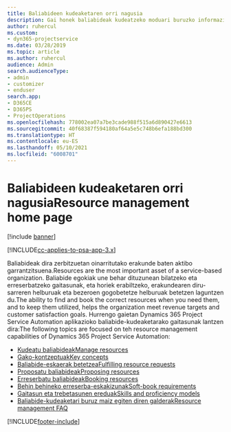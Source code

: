 ```yaml
---
title: Baliabideen kudeaketaren orri nagusia
description: Gai honek baliabideak kudeatzeko moduari buruzko informazioa eskaintzen du.
author: ruhercul
ms.custom:
- dyn365-projectservice
ms.date: 03/28/2019
ms.topic: article
ms.author: ruhercul
audience: Admin
search.audienceType:
- admin
- customizer
- enduser
search.app:
- D365CE
- D365PS
- ProjectOperations
ms.openlocfilehash: 778002ea07a7be3cade988f515a6d890427e6613
ms.sourcegitcommit: 40f68387f594180af64a5e5c748b6efa188bd300
ms.translationtype: HT
ms.contentlocale: eu-ES
ms.lasthandoff: 05/10/2021
ms.locfileid: "6008701"
---
```

# <a name="resource-management-home-page"></a><span data-ttu-id="f3ba5-103">Baliabideen kudeaketaren orri nagusia</span><span class="sxs-lookup"><span data-stu-id="f3ba5-103">Resource management home page</span></span>

[!include [banner](../includes/psa-now-project-operations.md)]

[!INCLUDE[cc-applies-to-psa-app-3.x](../includes/cc-applies-to-psa-app-3x.md)]

<span data-ttu-id="f3ba5-104">Baliabideak dira zerbitzuetan oinarritutako erakunde baten aktibo garrantzitsuena.</span><span class="sxs-lookup"><span data-stu-id="f3ba5-104">Resources are the most important asset of a service-based organization.</span></span> <span data-ttu-id="f3ba5-105">Baliabide egokiak une behar dituzunean bilatzeko eta erreserbatzeko gaitasunak, eta horiek erabiltzeko, erakundearen diru-sarreren helburuak eta bezeroen gogobetetze helburuak betetzen laguntzen du.</span><span class="sxs-lookup"><span data-stu-id="f3ba5-105">The ability to find and book the correct resources when you need them, and to keep them utilized, helps the organization meet revenue targets and customer satisfaction goals.</span></span> <span data-ttu-id="f3ba5-106">Hurrengo gaietan Dynamics 365 Project Service Automation aplikazioko baliabide-kudeaketarako gaitasunak lantzen dira:</span><span class="sxs-lookup"><span data-stu-id="f3ba5-106">The following topics are focused on teh resource management capabilities of Dynamics 365 Project Service Automation:</span></span>

- [<span data-ttu-id="f3ba5-107">Kudeatu baliabideak</span><span class="sxs-lookup"><span data-stu-id="f3ba5-107">Manage resources</span></span>](manage-resources.md)
- [<span data-ttu-id="f3ba5-108">Gako-kontzeptuak</span><span class="sxs-lookup"><span data-stu-id="f3ba5-108">Key concepts</span></span>](reports-key-concepts.md)
- [<span data-ttu-id="f3ba5-109">Baliabide-eskaerak betetzea</span><span class="sxs-lookup"><span data-stu-id="f3ba5-109">Fulfilling resource requests</span></span>](resource-management-fulfill-requests.md)
- [<span data-ttu-id="f3ba5-110">Proposatu baliabideak</span><span class="sxs-lookup"><span data-stu-id="f3ba5-110">Proposing resources</span></span>](resource-management-propose-resources.md)
- [<span data-ttu-id="f3ba5-111">Erreserbatu baliabideak</span><span class="sxs-lookup"><span data-stu-id="f3ba5-111">Booking resources</span></span>](resource-management-book-resources-scheduleboard.md)
- [<span data-ttu-id="f3ba5-112">Behin behineko erreserba-eskakizunak</span><span class="sxs-lookup"><span data-stu-id="f3ba5-112">Soft-book requirements</span></span>](resource-management-softbook-requirements.md)
- [<span data-ttu-id="f3ba5-113">Gaitasun eta trebetasunen ereduak</span><span class="sxs-lookup"><span data-stu-id="f3ba5-113">Skills and proficiency models</span></span>](resource-management-skills-proficiency.md)
- [<span data-ttu-id="f3ba5-114">Baliabide-kudeaketari buruz maiz egiten diren galderak</span><span class="sxs-lookup"><span data-stu-id="f3ba5-114">Resource management FAQ</span></span>](resource-management-faq.md)


[!INCLUDE[footer-include](../includes/footer-banner.md)]